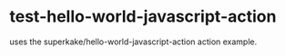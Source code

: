 # test-hello-world-javascript-action
uses the superkake/hello-world-javascript-action action example.
